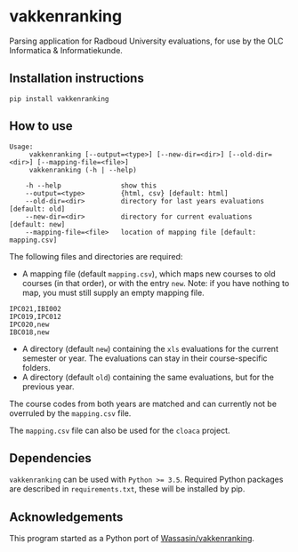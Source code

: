# vakkenranking
Parsing application for Radboud University evaluations, for use by the OLC Informatica & Informatiekunde.

## Installation instructions
`pip install vakkenranking`

## How to use
```
Usage:
     vakkenranking [--output=<type>] [--new-dir=<dir>] [--old-dir=<dir>] [--mapping-file=<file>]
     vakkenranking (-h | --help)

    -h --help               show this
    --output=<type>         {html, csv} [default: html]
    --old-dir=<dir>         directory for last years evaluations [default: old]
    --new-dir=<dir>         directory for current evaluations [default: new]
    --mapping-file=<file>   location of mapping file [default: mapping.csv]
```

The following files and directories are required:
* A mapping file (default `mapping.csv`), which maps new courses to old courses (in that order), or with the entry `new`.
Note: if you have nothing to map, you must still supply an empty mapping file.
```
IPC021,IBI002
IPC019,IPC012
IPC020,new
IBC018,new
```
* A directory (default `new`) containing the `xls` evaluations for the current semester or year.
  The evaluations can stay in their course-specific folders.
* A directory (default `old`) containing the same evaluations, but for the previous year.

The course codes from both years are matched and can currently not be overruled by the `mapping.csv` file.

The `mapping.csv` file can also be used for the `cloaca` project.

## Dependencies

`vakkenranking` can be used with `Python >= 3.5`.
Required Python packages are described in `requirements.txt`, these will be installed by pip.

## Acknowledgements
This program started as a Python port of [Wassasin/vakkenranking](https://github.com/Wassasin/vakkenranking).

